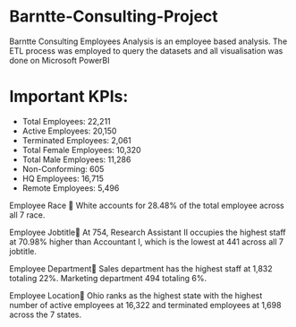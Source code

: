 # Barntte-Consulting-Project
Barntte Consulting Employees Analysis is an employee based analysis. The ETL process was employed to query ﻿﻿the datasets and all visualisation was done on Microsoft PowerBI

# Important KPIs:
- Total Employees: 22,211
- Active Employees: 20,150 
- Terminated Employees: 2,061
- Total Female Employees: 10,320
- Total Male Employees: 11,286
- Non-Conforming: 605
- HQ Employees: 16,715
- Remote Employees: 5,496


Employee Race 🔖
White accounts for 28.48% of the total employee﻿﻿ ﻿﻿across all 7 race. 

 Employee Jobtitle🔖
At 754, Research Assistant II occupies the highest staff at 70.98% higher than Accountant I, which is the lowest at 441 across all 7 jobtitle. 

Employee Department🔖
Sales department has the highest staff at 1,832 totaling 22%. Marketing department 494 totaling 6%. 

Employee Location🔖
Ohio ranks as the highest state with the highest number of active employees at 16,322 and terminated employees at 1,698 across the 7 states. 
